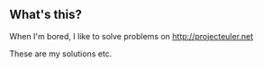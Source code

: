 What's this?
------------
When I'm bored, I like to solve problems on http://projecteuler.net

These are my solutions etc.
